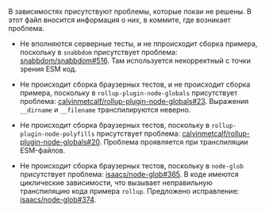 В зависимостях присутствуют проблемы, которые покаи не решены.
В этот файл вносится информация о них, в коммите, где возникает проблема.

* Не вполняются серверные тесты, и не ппроисходит сборка примера, поскольку в `snabbdom` присутствует проблема:
  [snabbdom/snabbdom#516](https://github.com/snabbdom/snabbdom/issues/516).
  Там используется некорректный с точки зрения ESM код.

* Не происходит сборка браузерных тестов, и не происходит сборка примера,
  поскольку в `rollup-plugin-node-globals` присутствует проблема:
  [calvinmetcalf/rollup-plugin-node-globals#23](https://github.com/calvinmetcalf/rollup-plugin-node-globals/issues/23).
  Выражения `__dirname` и `__filename` транспилируются неверно.

* Не происходит сборка браузерных тестов, поскольку в `rollup-plugin-node-polyfills` присутствует проблема:
  [calvinmetcalf/rollup-plugin-node-globals#20](https://github.com/ionic-team/rollup-plugin-node-polyfills/issues/1<M-F5>).
  Проблема проявляется при транспиляции ESM-файлов.

* Не происходит сборка браузерных тестов, поскольку в `node-glob` присутствует проблема:
  [isaacs/node-glob#365](https://github.com/isaacs/node-glob/issues/365).
  В коде имеются циклические зависимости, что вызывает неправильную транспиляцию кода примера `rollup`.
  Предложено исправление: [isaacs/node-glob#374](https://github.com/isaacs/node-glob/issues/374).
